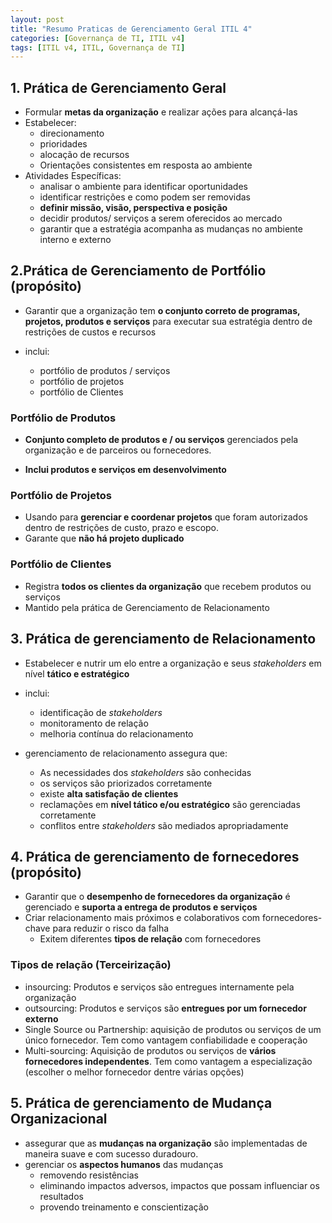 ```yaml
---
layout: post
title: "Resumo Praticas de Gerenciamento Geral ITIL 4"
categories: [Governança de TI, ITIL v4]
tags: [ITIL v4, ITIL, Governança de TI]
---
```


## 1. Prática de Gerenciamento Geral

- Formular **metas da organização** e realizar ações para alcançá-las
- Estabelecer:
  - direcionamento
  - prioridades
  - alocação de recursos
  - Orientações consistentes em resposta ao ambiente
- Atividades Específicas:
  - analisar o ambiente para identificar oportunidades
  - identificar restrições e como podem ser removidas
  - **definir missão, visão, perspectiva e posição**
  - decidir produtos/ serviços a serem oferecidos ao mercado
  - garantir que a estratégia acompanha as mudanças no ambiente interno e externo

## 2.Prática de Gerenciamento de Portfólio (propósito)

- Garantir que a organização tem **o conjunto correto de programas, projetos, produtos e serviços**
  para executar sua estratégia dentro de restrições de custos e recursos

- inclui:
  - portfólio de produtos / serviços
  - portfólio de projetos
  - portfólio de Clientes

### Portfólio de Produtos

- **Conjunto completo de produtos e / ou serviços** gerenciados pela organização e de parceiros ou
  fornecedores.

- **Inclui produtos e serviços em desenvolvimento**

### Portfólio de Projetos

- Usando para **gerenciar e coordenar projetos** que foram autorizados dentro de restrições de custo,
  prazo e escopo.
- Garante que **não há projeto duplicado**

### Portfólio de Clientes

- Registra **todos os clientes da organização** que recebem produtos ou serviços
- Mantido pela prática de Gerenciamento de Relacionamento

## 3. Prática de gerenciamento de Relacionamento

- Estabelecer e nutrir um elo entre a organização e seus _stakeholders_ em nível **tático e estratégico**

- inclui:

  - identificação de _stakeholders_
  - monitoramento de relação
  - melhoria contínua do relacionamento

- gerenciamento de relacionamento assegura que:
  - As necessidades dos _stakeholders_ são conhecidas
  - os serviços são priorizados corretamente
  - existe **alta satisfação de clientes**
  - reclamações em **nível tático e/ou estratégico** são gerenciadas corretamente
  - conflitos entre _stakeholders_ são mediados apropriadamente

## 4. Prática de gerenciamento de fornecedores (propósito)

- Garantir que o **desempenho de fornecedores da organização** é gerenciado e **suporta a entrega de
  produtos e serviços**
- Criar relacionamento mais próximos e colaborativos com fornecedores-chave para reduzir o risco
  da falha
  - Exitem diferentes **tipos de relação** com fornecedores

### Tipos de relação (Terceirização)

- insourcing: Produtos e serviços são entregues internamente pela organização
- outsourcing: Produtos e serviços são **entregues por um fornecedor externo**
- Single Source ou Partnership: aquisição de produtos ou serviços de um único fornecedor.
  Tem como vantagem confiabilidade e cooperação
- Multi-sourcing: Aquisição de produtos ou serviços de **vários fornecedores independentes**.
  Tem como vantagem a especialização (escolher o melhor fornecedor dentre várias opções)

## 5. Prática de gerenciamento de Mudança Organizacional

- assegurar que as **mudanças na organização** são implementadas de maneira suave e com
  sucesso duradouro.
- gerenciar os **aspectos humanos** das mudanças
  - removendo resistências
  - eliminando impactos adversos, impactos que possam influenciar os resultados
  - provendo treinamento e conscientização
